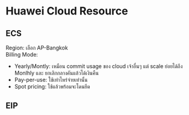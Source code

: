 # Huawei Cloud Resource

## ECS   
   Region: เลือก AP-Bangkok  
   Billing Mode: 
   - Yearly/Montly: เหมือน commit usage ของ cloud เจ้าอื่นๆ แต่ scale ย่อยได้ถึง Monlhly และ ยกเลิกกลางคันแล้วได้เงินคืน
   - Pay-per-use: ใช้เท่าไหร่จ่ายเท่านั้น
   - Spot pricing: ใช้แล้วพร้อมจะโดนยึด

    
## EIP   

